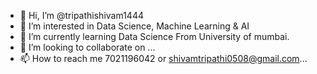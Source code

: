 - 👋 Hi, I’m @tripathishivam1444
- 👀 I’m interested in Data Science, Machine Learning & AI
- 🌱 I’m currently learning Data Science From University of mumbai.
- 💞️ I’m looking to collaborate on ...
- 📫 How to reach me 7021196042  or  shivamtripathi0508@gmail.com...

<!---
tripathishivam1444/tripathishivam1444 is a ✨ special ✨ repository because its `README.md` (this file) appears on your GitHub profile.
You can click the Preview link to take a look at your changes.
--->
